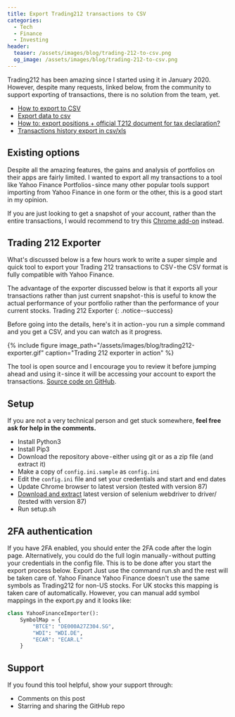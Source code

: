 ```yaml
---
title: Export Trading212 transactions to CSV
categories:
  - Tech
  - Finance
  - Investing
header:
  teaser: /assets/images/blog/trading-212-to-csv.png
  og_image: /assets/images/blog/trading-212-to-csv.png
---
```



Trading212 has been amazing since I started using it in January 2020. However, despite many requests, linked below, from the community to support exporting of transactions, there is no solution from the team, yet.

- [How to export to CSV](https://community.trading212.com/t/how-to-export-to-csv/9855)
- [Export data to csv](https://community.trading212.com/t/export-data-to-csv/24839)
- [How to: export positions + official T212 document for tax declaration?](https://community.trading212.com/t/how-to-export-positions-official-t212-document-for-tax-declaration/584)
- [Transactions history export in csv/xls](https://community.trading212.com/t/transactions-history-export-in-csv-xls/9798)

Existing options
----
Despite all the amazing features, the gains and analysis of portfolios on their apps are fairly limited. I wanted to export all my transactions to a tool like Yahoo Finance Portfolios - since many other popular tools support importing from Yahoo Finance in one form or the other, this is a good start in my opinion.

If you are just looking to get a snapshot of your account, rather than the entire transactions, I would recommend to try this [Chrome add-on](https://chrome.google.com/webstore/detail/trading212-csv-exporter/pbmnfpbckdhhbcooafacfomhmiemcphf?hl=en-GB) instead.

Trading 212 Exporter
----
What's discussed below is a few hours work to write a super simple and quick tool to export your Trading 212 transactions to CSV - the CSV format is fully compatible with Yahoo Finance.

The advantage of the exporter discussed below is that it exports all your transactions rather than just current snapshot - this is useful to know the actual performance of your portfolio rather than the performance of your current stocks.
Trading 212 Exporter
{: .notice--success}

Before going into the details, here's it in action - you run a simple command and you get a CSV, and you can watch as it progress.

{% include figure image_path="/assets/images/blog/trading212-exporter.gif" caption="Trading 212 exporter in action" %}

The tool is open source and I encourage you to review it before jumping ahead and using it - since it will be accessing your account to export the transactions. [Source code on GitHub](https://github.com/praveendath92/Trading212-CSV-Exporter).


Setup
----
If you are not a very technical person and get stuck somewhere, __feel free ask for help in the comments.__

- Install Python3
- Install Pip3
- Download the repository above - either using git or as a zip file (and extract it)
- Make a copy of `config.ini.sample` as `config.ini`
- Edit the `config.ini` file and set your credentials and start and end dates
- Update Chrome browser to latest version (tested with version 87)
- [Download and extract](http://chromedriver.chromium.org/downloads) latest version of selenium webdriver to driver/ (tested with version 87)
- Run setup.sh

2FA authentication
----
If you have 2FA enabled, you should enter the 2FA code after the login page. Alternatively, you could do the full login manually - without putting your credentials in the config file. This is to be done after you start the export process below.
Export
Just use the command run.sh and the rest will be taken care of.
Yahoo Finance
Yahoo Finance doesn't use the same symbols as Trading212 for non-US stocks. For UK stocks this mapping is taken care of automatically. However, you can manual add symbol mappings in the export.py and it looks like:

```python
class YahooFinanceImporter():    
    SymbolMap = {
        "BTCE": "DE000A27Z304.SG",
        "WDI": "WDI.DE",
        "ECAR": "ECAR.L"
    }
```

Support
----
If you found this tool helpful, show your support through:
- Comments on this post
- Starring and sharing the GitHub repo
